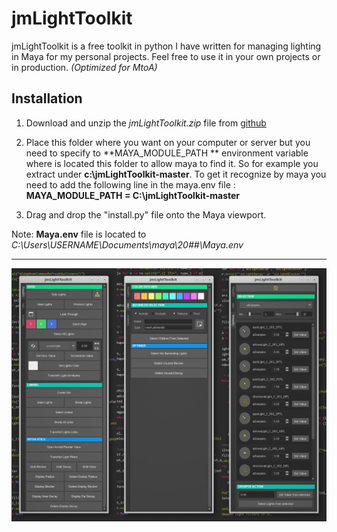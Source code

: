 # jmLightToolkit
jmLightToolkit is a free toolkit in python I have written for managing lighting in Maya for my personal projects. Feel free to use it in your own projects or in production.
*(Optimized for MtoA)*

## Installation

1. Download and unzip the *jmLightToolkit.zip* file from [github](https://github.com/JsnMertens/jmLightToolkit/archive/master.zip)

2. Place this folder where you want on your computer or server but you need to specify to **MAYA_MODULE_PATH ** environment variable where is located this folder to allow maya to find it.
So for example you extract  under **c:\jmLightToolkit-master**.
To get it recognize by maya you need to add the following line in the maya.env file : **MAYA_MODULE_PATH = C:\jmLightToolkit-master**  

3. Drag and drop the "install.py" file onto the Maya viewport.

Note: **Maya.env** file is located to *C:\Users\USERNAME\Documents\maya\20##\Maya.env*

---

![jmLightToolkit UI](https://github.com/JsnMertens/jmLightToolkit/blob/master/images/ui_screen.jpg)
